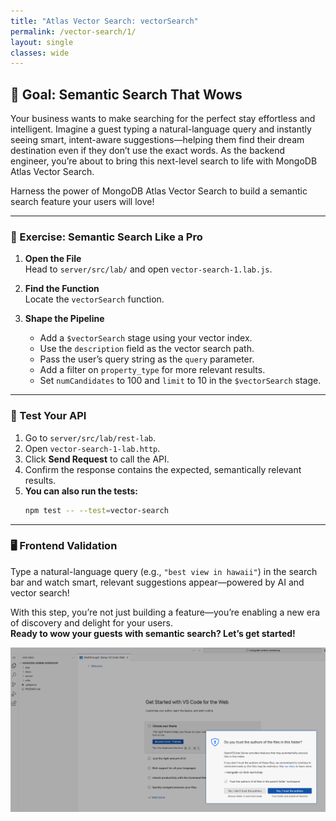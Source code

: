 ```yaml
---
title: "Atlas Vector Search: vectorSearch"
permalink: /vector-search/1/
layout: single
classes: wide
---
```


## 🚀 Goal: Semantic Search That Wows

Your business wants to make searching for the perfect stay effortless and intelligent. Imagine a guest typing a natural-language query and instantly seeing smart, intent-aware suggestions—helping them find their dream destination even if they don’t use the exact words. As the backend engineer, you’re about to bring this next-level search to life with MongoDB Atlas Vector Search.

Harness the power of MongoDB Atlas Vector Search to build a semantic search feature your users will love!

---

### 🧩 Exercise: Semantic Search Like a Pro

1. **Open the File**  
   Head to `server/src/lab/` and open `vector-search-1.lab.js`.

2. **Find the Function**  
   Locate the `vectorSearch` function.

3. **Shape the Pipeline**  
   - Add a `$vectorSearch` stage using your vector index.  
   - Use the `description` field as the vector search path.  
   - Pass the user’s query string as the `query` parameter.  
   - Add a filter on `property_type` for more relevant results.  
   - Set `numCandidates` to 100 and `limit` to 10 in the `$vectorSearch` stage.  

---

### 🚦 Test Your API

1. Go to `server/src/lab/rest-lab`.  
2. Open `vector-search-1-lab.http`.  
3. Click **Send Request** to call the API.  
4. Confirm the response contains the expected, semantically relevant results.
5. **You can also run the tests:**  
   ```bash
   npm test -- --test=vector-search
   ```

---

### 🖥️ Frontend Validation

Type a natural-language query (e.g., `"best view in hawaii"`) in the search bar and watch smart, relevant suggestions appear—powered by AI and vector search!

With this step, you’re not just building a feature—you’re enabling a new era of discovery and delight for your users.  
**Ready to wow your guests with semantic search? Let’s get started!**

![vector-search-1-lab](../../assets/images/vector-search-1-lab.png)
